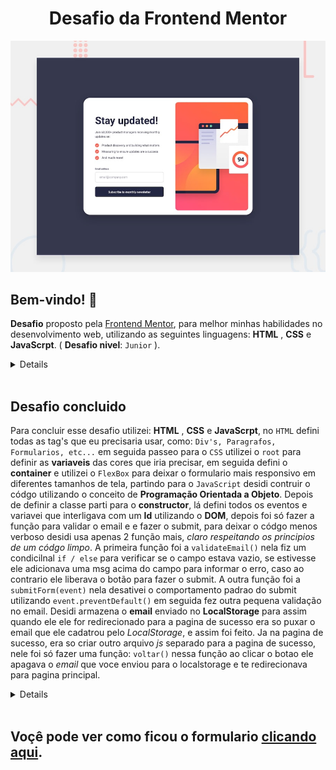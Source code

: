 <h1 align="center">Desafio da <b>Frontend Mentor</b></h1>

![Visualização do design para o desafio de codificação do formulário de inscrição na newsletter com mensagem de sucesso](./design/desktop-preview.jpg)

## Bem-vindo! 👋


**Desafio** proposto pela [Frontend Mentor](https://www.frontendmentor.io), para melhor minhas habilidades no desenvolvimento web, utilizando as seguintes linguagens: **HTML** , **CSS** e **JavaScrpt**. ( **Desafio nivel**: ``Junior`` ).
<details>
O desafio é construir este formulário de newsletter e deixá-lo o mais próximo possível do design.

Seus usuários devem ser capazes de: 

- Adicionar seu e-mail e enviar o formulário
- Ver uma mensagem de sucesso com seu e-mail depois de enviar o formulário com sucesso
- Ver mensagens de validação do formulário se:
  - O campo for deixado vazio
  - O endereço de e-mail não estiver formatado corretamente
- Visualizar o layout ideal para a interface, dependendo do tamanho da tela do dispositivo
- Ver os estados de hover e foco para todos os elementos interativos na página
</details>
<br>

## Desafio concluido
  Para concluir esse desafio utilizei:  **HTML** , **CSS** e **JavaScrpt**, no ``HTML`` defini todas as tag's que eu precisaria usar, como: `Div's, Paragrafos, Formularios, etc...` em seguida passeo para o ``CSS`` utilizei o `root` para definir as **variaveis** das cores que iria precisar, em seguida defini o **container** e utilizei o `FlexBox` para deixar o formulario mais responsivo em diferentes tamanhos de tela, partindo para o ``JavaScript`` desidi contruir o códgo utilizando o conceito de **Programação Orientada a Objeto**. Depois de definir a classe parti para o **constructor**, lá defini todos os eventos e variavei que interligava com um **Id** utilizando o **DOM**, depois foi só fazer a função para validar o email e e fazer o submit, para deixar o códgo menos verboso desidi usa apenas 2 função mais, *claro respeitando os principios de um códgo limpo*. A primeira função foi a `validateEmail()` nela fiz um condicilnal `if / else` para verificar se o campo estava vazio, se estivesse ele adicionava uma msg acima do campo para informar o erro, caso ao contrario ele liberava o botão para fazer o submit.
   A outra função foi a `submitForm(event)` nela desativei o comportamento padrao do submit utilizando `event.preventDefault()` em seguida fez outra pequena validação no email. Desidi armazena o **email** enviado no **LocalStorage** para assim quando ele ele for redirecionado para a pagina de sucesso era so puxar o email que ele cadatrou pelo *LocalStorage*, e assim foi feito. Ja na pagina de sucesso, era so criar outro arquivo *js* separado para a pagina de sucesso, nele foi só fazer uma função: `voltar()` nessa função ao clicar o botao ele apagava o *email* que voce enviou para o localstorage e te redirecionava para pagina principal.
   <details>

   - Demorei exatas **8** Horas & **50** Minutos para concluir esse projeto
   - Quebrei bastante a cabeça mais como recompensa aprendi bastante coisa e reforcei bastante conceitos, espero no futuro melhorar esses resultados **:)**
  - Curti muito fazer esse desafio, se eu fosse me dar uma nota eu daria ( 9 em responsividade, 9 em códgo limpo, 7 no javascript, 8 no css)
  
   </details> <br>

## Voçê pode ver como ficou o formulario [clicando aqui](https://www.frontendmentor.io).